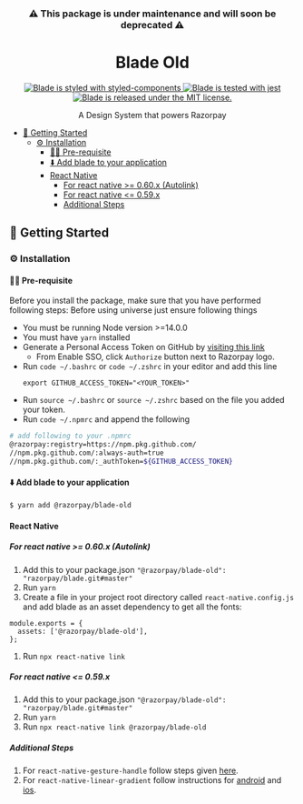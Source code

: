 <h3 align="center">
⚠️ This package is under maintenance and will soon be deprecated ⚠️
</h3>
<h1 align="center">
  Blade Old
</h1>

<p align="center">
  <a href="https://github.com/styled-components/styled-components">
    <img src="https://img.shields.io/badge/style-%F0%9F%92%85%20styled--components-orange.svg?colorB=daa357&colorA=db748e" alt="Blade is styled with styled-components" />
  </a>
  <a href="https://github.com/facebook/jest">
    <img src="https://jestjs.io/img/jest-badge.svg" alt="Blade is tested with jest" />
  </a>
  <a href="https://github.com/razorpay/blade/blob/master/LICENSE.md">
    <img src="https://img.shields.io/badge/license-MIT-blue.svg" alt="Blade is released under the MIT license." />
  </a>
</p>

<p align="center">
   A Design System that powers Razorpay
<p align="center">

- [🏁 Getting Started](#-getting-started)
  - [⚙️ Installation](#️-installation)
    - [✍🏻 Pre-requisite](#-pre-requisite)
    - [⬇️ Add blade to your application](#️-add-blade-to-your-application)
    - [React Native](#react-native)
      - [For react native >= 0.60.x (Autolink)](#for-react-native--060x-autolink)
      - [For react native <= 0.59.x](#for-react-native--059x)
      - [Additional Steps](#additional-steps)
## 🏁 Getting Started
### ⚙️ Installation
#### ✍🏻 Pre-requisite
Before you install the package, make sure that you have performed following steps:
Before using universe just ensure following things

* You must be running Node version >=14.0.0
* You must have `yarn` installed
* Generate a Personal Access Token on GitHub by [visiting this link](https://github.com/settings/tokens/new?scopes=repo,workflow,write:packages,read:repo_hook,write:packages)
  - From Enable SSO, click `Authorize` button next to Razorpay logo.
* Run `code ~/.bashrc` or `code ~/.zshrc` in your editor and add this line 
  ```
  export GITHUB_ACCESS_TOKEN="<YOUR_TOKEN>"
  ```
* Run `source ~/.bashrc` or `source ~/.zshrc` based on the file you added your token.
* Run `code ~/.npmrc` and append the following
```bash
# add following to your .npmrc
@razorpay:registry=https://npm.pkg.github.com/
//npm.pkg.github.com/:always-auth=true
//npm.pkg.github.com/:_authToken=${GITHUB_ACCESS_TOKEN}
```
#### ⬇️ Add blade to your application
```bash
$ yarn add @razorpay/blade-old
```

#### React Native

##### For react native >= 0.60.x (Autolink)

1. Add this to your package.json
   `"@razorpay/blade-old": "razorpay/blade.git#master"`
1. Run `yarn`
1. Create a file in your project root directory called `react-native.config.js` and add blade as an asset dependency to get all the fonts:

```
module.exports = {
  assets: ['@razorpay/blade-old'],
};
```

1. Run `npx react-native link`

##### For react native <= 0.59.x

1. Add this to your package.json
   `"@razorpay/blade-old": "razorpay/blade.git#master"`
1. Run `yarn`
1. Run `npx react-native link @razorpay/blade-old`


##### Additional Steps
1. For `react-native-gesture-handle` follow steps given [here](https://docs.swmansion.com/react-native-gesture-handler/docs/#bare-react-native).
2. For `react-native-linear-gradient` follow instructions for [android](https://www.npmjs.com/package/react-native-linear-gradient#android) and [ios](https://www.npmjs.com/package/react-native-linear-gradient#ios).
